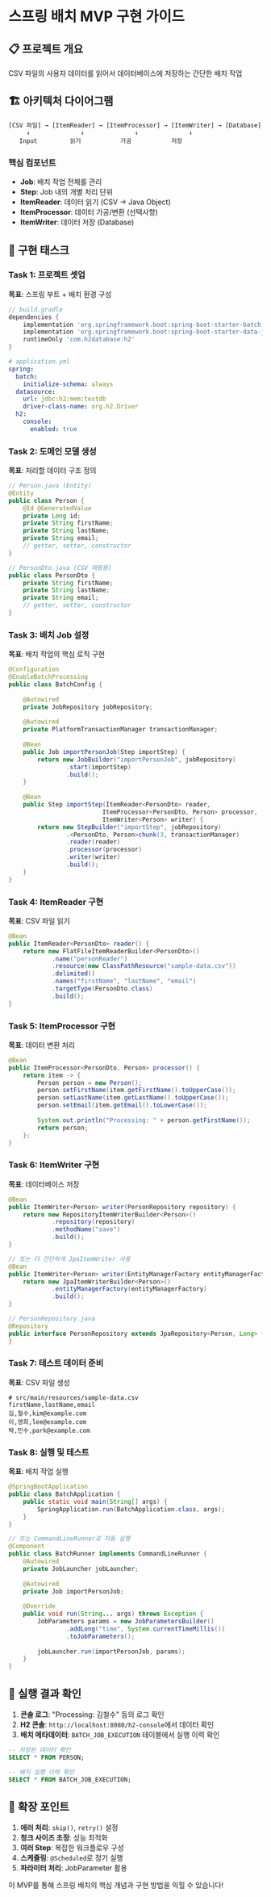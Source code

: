 # 스프링 배치 MVP 구현 가이드

## 📋 프로젝트 개요
CSV 파일의 사용자 데이터를 읽어서 데이터베이스에 저장하는 간단한 배치 작업

## 🏗️ 아키텍처 다이어그램

```
[CSV 파일] → [ItemReader] → [ItemProcessor] → [ItemWriter] → [Database]
     ↓              ↓              ↓              ↓
   Input         읽기           가공           저장
```

### 핵심 컴포넌트
- **Job**: 배치 작업 전체를 관리
- **Step**: Job 내의 개별 처리 단위
- **ItemReader**: 데이터 읽기 (CSV → Java Object)
- **ItemProcessor**: 데이터 가공/변환 (선택사항)
- **ItemWriter**: 데이터 저장 (Database)

## 📝 구현 태스크

### Task 1: 프로젝트 셋업
**목표**: 스프링 부트 + 배치 환경 구성

```gradle
// build.gradle
dependencies {
    implementation 'org.springframework.boot:spring-boot-starter-batch'
    implementation 'org.springframework.boot:spring-boot-starter-data-jpa'
    runtimeOnly 'com.h2database:h2'
}
```

```yaml
# application.yml
spring:
  batch:
    initialize-schema: always
  datasource:
    url: jdbc:h2:mem:testdb
    driver-class-name: org.h2.Driver
  h2:
    console:
      enabled: true
```

### Task 2: 도메인 모델 생성
**목표**: 처리할 데이터 구조 정의

```java
// Person.java (Entity)
@Entity
public class Person {
    @Id @GeneratedValue
    private Long id;
    private String firstName;
    private String lastName;
    private String email;
    // getter, setter, constructor
}

// PersonDto.java (CSV 매핑용)
public class PersonDto {
    private String firstName;
    private String lastName;
    private String email;
    // getter, setter, constructor
}
```

### Task 3: 배치 Job 설정
**목표**: 배치 작업의 핵심 로직 구현

```java
@Configuration
@EnableBatchProcessing
public class BatchConfig {
    
    @Autowired
    private JobRepository jobRepository;
    
    @Autowired
    private PlatformTransactionManager transactionManager;
    
    @Bean
    public Job importPersonJob(Step importStep) {
        return new JobBuilder("importPersonJob", jobRepository)
                .start(importStep)
                .build();
    }
    
    @Bean
    public Step importStep(ItemReader<PersonDto> reader,
                          ItemProcessor<PersonDto, Person> processor,
                          ItemWriter<Person> writer) {
        return new StepBuilder("importStep", jobRepository)
                .<PersonDto, Person>chunk(3, transactionManager)
                .reader(reader)
                .processor(processor)
                .writer(writer)
                .build();
    }
}
```

### Task 4: ItemReader 구현
**목표**: CSV 파일 읽기

```java
@Bean
public ItemReader<PersonDto> reader() {
    return new FlatFileItemReaderBuilder<PersonDto>()
            .name("personReader")
            .resource(new ClassPathResource("sample-data.csv"))
            .delimited()
            .names("firstName", "lastName", "email")
            .targetType(PersonDto.class)
            .build();
}
```

### Task 5: ItemProcessor 구현
**목표**: 데이터 변환 처리

```java
@Bean
public ItemProcessor<PersonDto, Person> processor() {
    return item -> {
        Person person = new Person();
        person.setFirstName(item.getFirstName().toUpperCase());
        person.setLastName(item.getLastName().toUpperCase());
        person.setEmail(item.getEmail().toLowerCase());
        
        System.out.println("Processing: " + person.getFirstName());
        return person;
    };
}
```

### Task 6: ItemWriter 구현
**목표**: 데이터베이스 저장

```java
@Bean
public ItemWriter<Person> writer(PersonRepository repository) {
    return new RepositoryItemWriterBuilder<Person>()
            .repository(repository)
            .methodName("save")
            .build();
}

// 또는 더 간단하게 JpaItemWriter 사용
@Bean 
public ItemWriter<Person> writer(EntityManagerFactory entityManagerFactory) {
    return new JpaItemWriterBuilder<Person>()
            .entityManagerFactory(entityManagerFactory)
            .build();
}

// PersonRepository.java
@Repository
public interface PersonRepository extends JpaRepository<Person, Long> {
}
```

### Task 7: 테스트 데이터 준비
**목표**: CSV 파일 생성

```csv
# src/main/resources/sample-data.csv
firstName,lastName,email
김,철수,kim@example.com
이,영희,lee@example.com
박,민수,park@example.com
```

### Task 8: 실행 및 테스트
**목표**: 배치 작업 실행

```java
@SpringBootApplication
public class BatchApplication {
    public static void main(String[] args) {
        SpringApplication.run(BatchApplication.class, args);
    }
}

// 또는 CommandLineRunner로 자동 실행
@Component
public class BatchRunner implements CommandLineRunner {
    @Autowired
    private JobLauncher jobLauncher;
    
    @Autowired
    private Job importPersonJob;
    
    @Override
    public void run(String... args) throws Exception {
        JobParameters params = new JobParametersBuilder()
                .addLong("time", System.currentTimeMillis())
                .toJobParameters();
        
        jobLauncher.run(importPersonJob, params);
    }
}
```

## 🎯 실행 결과 확인

1. **콘솔 로그**: "Processing: 김철수" 등의 로그 확인
2. **H2 콘솔**: `http://localhost:8080/h2-console`에서 데이터 확인
3. **배치 메타데이터**: `BATCH_JOB_EXECUTION` 테이블에서 실행 이력 확인

```sql
-- 저장된 데이터 확인
SELECT * FROM PERSON;

-- 배치 실행 이력 확인  
SELECT * FROM BATCH_JOB_EXECUTION;
```

## 🔧 확장 포인트

1. **에러 처리**: `skip()`, `retry()` 설정
2. **청크 사이즈 조정**: 성능 최적화
3. **여러 Step**: 복잡한 워크플로우 구성
4. **스케줄링**: `@Scheduled`로 정기 실행
5. **파라미터 처리**: JobParameter 활용

이 MVP를 통해 스프링 배치의 핵심 개념과 구현 방법을 익힐 수 있습니다!